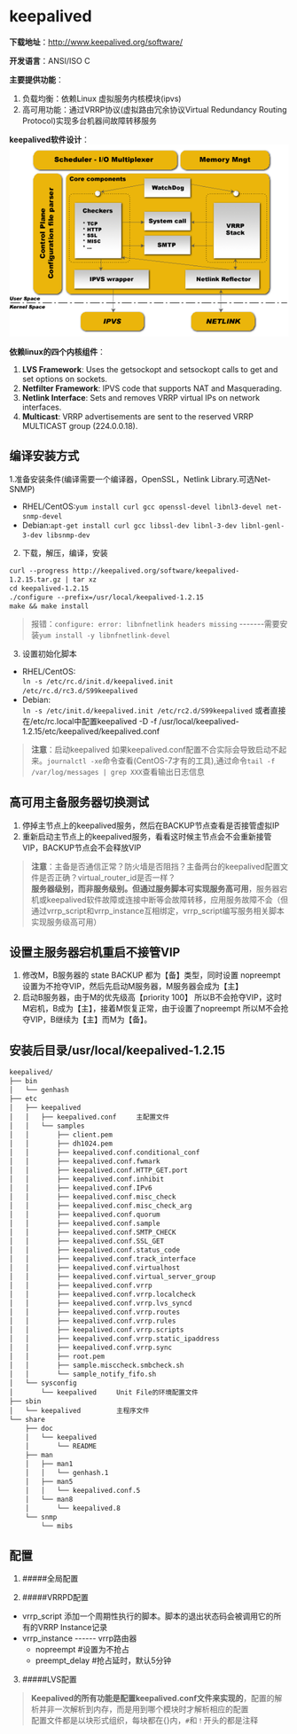# keepalived

**下载地址**：http://www.keepalived.org/software/

**开发语言**：ANSI/ISO C

**主要提供功能**：
1. 负载均衡：依赖Linux 虚拟服务内核模块(ipvs)
2. 高可用功能：通过VRRP协议(虚拟路由冗余协议Virtual Redundancy Routing Protocol)实现多台机器间故障转移服务

**keepalived软件设计**：
![keepalived软件设计](../../img/keepalived_software_design.png)

**依赖linux的四个内核组件**：
1. **LVS Framework**: Uses the getsockopt and setsockopt calls to get and set options on sockets.
2. **Netfilter Framework**: IPVS code that supports NAT and Masquerading.
3. **Netlink Interface**: Sets and removes VRRP virtual IPs on network interfaces.
4. **Multicast**: VRRP advertisements are sent to the reserved VRRP MULTICAST group (224.0.0.18).


编译安装方式
---
1.准备安装条件(编译需要一个编译器，OpenSSL，Netlink Library.可选Net-SNMP)<br>
* RHEL/CentOS:`yum install curl gcc openssl-devel libnl3-devel net-snmp-devel`<br>
* Debian:`apt-get install curl gcc libssl-dev libnl-3-dev libnl-genl-3-dev libsnmp-dev`
2. 下载，解压，编译，安装
```
curl --progress http://keepalived.org/software/keepalived-1.2.15.tar.gz | tar xz
cd keepalived-1.2.15
./configure --prefix=/usr/local/keepalived-1.2.15
make && make install
```
> 报错：`configure: error: libnfnetlink headers missing` -------需要安装`yum install -y libnfnetlink-devel`
3. 设置初始化脚本
* RHEL/CentOS:<br>
`ln -s /etc/rc.d/init.d/keepalived.init /etc/rc.d/rc3.d/S99keepalived`
* Debian:<br>
`ln -s /etc/init.d/keepalived.init /etc/rc2.d/S99keepalived`
或者直接在/etc/rc.local中配置keepalived -D -f /usr/local/keepalived-1.2.15/etc/keepalived/keepalived.conf
> **注意**：启动keepalived 如果keepalived.conf配置不合实际会导致启动不起来。`journalctl -xe`命令查看(CentOS-7才有的工具),通过命令`tail -f /var/log/messages | grep XXX`查看输出日志信息

高可用主备服务器切换测试
-------------
1. 停掉主节点上的keepalived服务，然后在BACKUP节点查看是否接管虚拟IP
2. 重新启动主节点上的keepalived服务，看看这时候主节点会不会重新接管VIP，BACKUP节点会不会释放VIP

> **注意**：主备是否通信正常？防火墙是否阻挡？主备两台的keepalived配置文件是否正确？virtual_router_id是否一样？<br>
> **服务器级别，而非服务级别。但通过服务脚本可实现服务高可用**，服务器宕机或keepalived软件故障或连接中断等会故障转移，应用服务故障不会（但通过vrrp_script和vrrp_instance互相绑定，vrrp_script编写服务相关脚本实现服务级高可用）

设置主服务器宕机重启不接管VIP
--------------------
1. 修改M，B服务器的 state BACKUP 都为【备】类型，同时设置 nopreempt 设置为不抢夺VIP，然后先启动M服务器，M服务器会成为【主】
2. 启动B服务器，由于M的优先级高【priority 100】 所以B不会抢夺VIP，这时M宕机，B成为【主】，接着M恢复正常，由于设置了nopreempt 所以M不会抢夺VIP，B继续为【主】而M为【备】。

安装后目录/usr/local/keepalived-1.2.15
------------
```
keepalived/
├── bin
│   └── genhash
├── etc
│   ├── keepalived
│   │   ├── keepalived.conf     主配置文件
│   │   └── samples
│   │       ├── client.pem
│   │       ├── dh1024.pem
│   │       ├── keepalived.conf.conditional_conf
│   │       ├── keepalived.conf.fwmark
│   │       ├── keepalived.conf.HTTP_GET.port
│   │       ├── keepalived.conf.inhibit
│   │       ├── keepalived.conf.IPv6
│   │       ├── keepalived.conf.misc_check
│   │       ├── keepalived.conf.misc_check_arg
│   │       ├── keepalived.conf.quorum
│   │       ├── keepalived.conf.sample
│   │       ├── keepalived.conf.SMTP_CHECK
│   │       ├── keepalived.conf.SSL_GET
│   │       ├── keepalived.conf.status_code
│   │       ├── keepalived.conf.track_interface
│   │       ├── keepalived.conf.virtualhost
│   │       ├── keepalived.conf.virtual_server_group
│   │       ├── keepalived.conf.vrrp
│   │       ├── keepalived.conf.vrrp.localcheck
│   │       ├── keepalived.conf.vrrp.lvs_syncd
│   │       ├── keepalived.conf.vrrp.routes
│   │       ├── keepalived.conf.vrrp.rules
│   │       ├── keepalived.conf.vrrp.scripts
│   │       ├── keepalived.conf.vrrp.static_ipaddress
│   │       ├── keepalived.conf.vrrp.sync
│   │       ├── root.pem
│   │       ├── sample.misccheck.smbcheck.sh
│   │       └── sample_notify_fifo.sh
│   └── sysconfig
│       └── keepalived     Unit File的环境配置文件
├── sbin
│   └── keepalived         主程序文件
└── share
    ├── doc
    │   └── keepalived
    │       └── README
    ├── man
    │   ├── man1
    │   │   └── genhash.1
    │   ├── man5
    │   │   └── keepalived.conf.5
    │   └── man8
    │       └── keepalived.8
    └── snmp
        └── mibs
```


配置
----
1. #####全局配置

2. #####VRRPD配置
  * vrrp_script 添加一个周期性执行的脚本。脚本的退出状态码会被调用它的所有的VRRP Instance记录
  * vrrp_instance ------ vrrp路由器
    * nopreempt #设置为不抢占
    * preempt_delay #抢占延时，默认5分钟

3. #####LVS配置

>**Keepalived的所有功能是配置keepalived.conf文件来实现的**，配置的解析并非一次解析到内存，而是用到哪个模块时才解析相应的配置<br>
> 配置文件都是以块形式组织，每块都在{}内，`#`和`！`开头的都是注释
